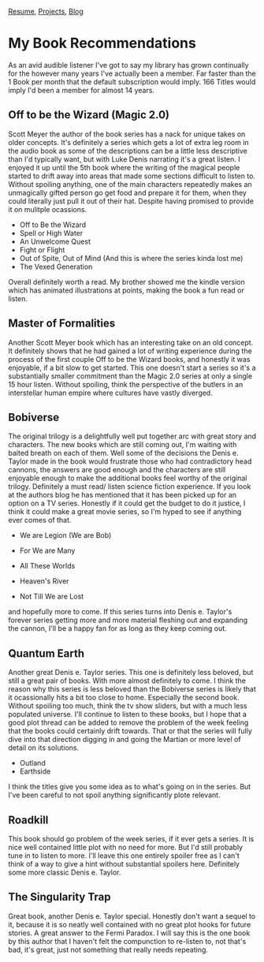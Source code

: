 [Resume](../resume_page.md), [Projects](../projects.md), [Blog](../blog.md)

# My Book Recommendations
As an avid audible listener I've got to say my library has grown continually for the however many years I've actually been a member. Far faster than the 1 Book per month that the default subscription would imply. 166 Titles would imply I'd been a member for almost 14 years. 

## Off to be the Wizard (Magic 2.0)
Scott Meyer the author of the book series has a nack for unique takes on older concepts. It's definitely a series which gets a lot of extra leg room in the audio book as some of the descriptions can be a little less descriptive than I'd typically want, but with Luke Denis narrating it's a great listen. I enjoyed it up until the 5th book where the writing of the magical people started to drift away into areas that made some sections difficult to listen to. Without spoiling anything, one of the main characters repeatedly makes an unmagically gifted person go get food and prepare it for them, when they could literally just pull it out of their hat. Despite having promised to provide it on mulitple ocassions. 

- Off to Be the Wizard
- Spell or High Water
- An Unwelcome Quest
- Fight or Flight
- Out of Spite, Out of Mind (And this is where the series kinda lost me)
- The Vexed Generation 

Overall definitely worth a read. My brother showed me the kindle version which has animated illustrations at points, making the book a fun read or listen.

## Master of Formalities
Another Scott Meyer book which has an interesting take on an old concept. It definitely shows that he had gained a lot of writing experience during the process of the first couple Off to be the Wizard books, and honestly it was enjoyable, if a bit slow to get started. This one doesn't start a series so it's a substantially smaller commitment than the Magic 2.0 series at only a single 15 hour listen. Without spoiling, think the perspective of the butlers in an interstellar human empire where cultures have vastly diverged. 

## Bobiverse
The original trilogy is a delightfully well put together arc with great story and characters. The new books which are still coming out, I'm waiting with baited breath on each of them. Well some of the decisions the Denis e. Taylor made in the book would frustrate those who had contradictory head cannons, the answers are good enough and the characters are still enjoyable enough to make the additional books feel worthy of the original trilogy. Definitely a must read/ listen science fiction experience. If you look at the authors blog he has mentioned that it has been picked up for an option on a TV series. Honestly if it could get the budget to do it justice, I think it could make a great movie series, so I'm hyped to see if anything ever comes of that. 

- We are Legion (We are Bob)
- For We are Many
- All These Worlds

- Heaven's River
- Not Till We are Lost 

and hopefully more to come. If this series turns into Denis e. Taylor's forever series getting more and more material fleshing out and expanding the cannon, I'll be a happy fan for as long as they keep coming out. 

## Quantum Earth
Another great Denis e. Taylor series. This one is definitely less beloved, but still a great pair of books. With more almost definitely to come. I think the reason why this series is less beloved than the Bobiverse series is likely that it ocassionally hits a bit too close to home. Especially the second book. Without spoiling too much, think the tv show sliders, but with a much less populated universe. I'll continue to listen to these books, but I hope that a good plot thread can be added to remove the problem of the week feeling that the books could certainly drift towards. That or that the series will fully dive into that direction digging in and going the Martian or more level of detail on its solutions.

- Outland 
- Earthside

I think the titles give you some idea as to what's going on in the series. But I've been careful to not spoil anything significantly plote relevant. 

## Roadkill
This book should go problem of the week series, if it ever gets a series. It is nice well contained little plot with no need for more. But I'd still probably tune in to listen to more. I'll leave this one entirely spoiler free as I can't think of a way to give a hint without substantial spoilers here. Definitely some more classic Denis e. Taylor.

## The Singularity Trap
Great book, another Denis e. Taylor special. Honestly don't want a sequel to it, because it is so neatly well contained with no great plot hooks for future stories. A great answer to the Fermi Paradox. I will say this is the one book by this author that I haven't felt the compunction to re-listen to, not that's bad, it's great, just not something that really needs repeating.

